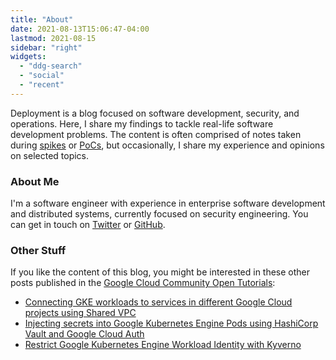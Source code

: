 ```yaml
---
title: "About"
date: 2021-08-13T15:06:47-04:00
lastmod: 2021-08-15
sidebar: "right"
widgets:
  - "ddg-search"
  - "social"
  - "recent"
---
```


Deployment is a blog focused on software development, security, and operations. Here, I share my findings to tackle real-life software development problems. The content is often comprised of notes taken during [spikes](https://en.wikipedia.org/wiki/Spike_(software_development)) or [PoCs](https://en.wikipedia.org/wiki/Proof_of_concept), but occasionally, I share my experience and opinions on selected topics.

### About Me

I'm a software engineer with experience in enterprise software development and distributed systems, currently focused on security engineering. You can get in touch on [Twitter](https://twitter.com/soeirosantos_) or [GitHub](https://github.com/soeirosantos).

### Other Stuff

If you like the content of this blog, you might be interested in these other posts published in the [Google Cloud Community Open Tutorials](https://cloud.google.com/docs/open-tutorials):

- [Connecting GKE workloads to services in different Google Cloud projects using Shared VPC](https://cloud.google.com/community/tutorials/shared-vpc-gke-cloud-memorystore)
- [Injecting secrets into Google Kubernetes Engine Pods using HashiCorp Vault and Google Cloud Auth](https://cloud.google.com/community/tutorials/vault-injector-gke)
- [Restrict Google Kubernetes Engine Workload Identity with Kyverno](https://cloud.google.com/community/tutorials/restrict-workload-identity-with-kyverno)
